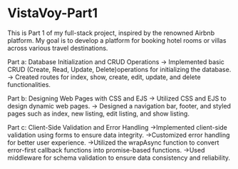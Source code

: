 # VistaVoy-Part1
This is Part 1 of my full-stack project, inspired by the renowned Airbnb platform. My goal is to develop a platform for booking hotel rooms or villas across various travel destinations.

Part a: Database Initialization and CRUD Operations
-> Implemented basic CRUD (Create, Read, Update, Delete)operations for initializing the database.
-> Created routes for index, show, create, edit, update, and delete functionalities.

Part b: Designing Web Pages with CSS and EJS
-> Utilized CSS and EJS to design dynamic web pages.
-> Designed a navigation bar, footer, and styled pages such as index, new listing, edit listing, and show listing.

Part c: Client-Side Validation and Error Handling
->Implemented client-side validation using forms to ensure data integrity.
->Customized error handling for better user experience.
->Utilized the wrapAsync function to convert error-first callback functions into promise-based functions.
->Used middleware for schema validation to ensure data consistency and reliability.

 
 
